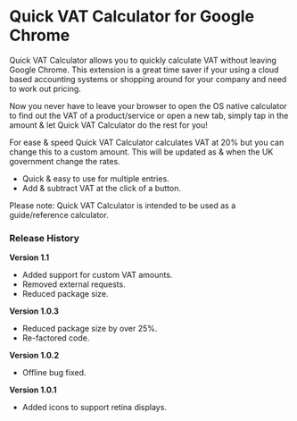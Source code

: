# Quick VAT Calculator for Google Chrome

Quick VAT Calculator allows you to quickly calculate VAT without leaving Google Chrome. This extension is a great time saver if your using a cloud based accounting systems or shopping around for your company and need to work out pricing.

Now you never have to leave your browser to open the OS native calculator to find out the VAT of a product/service or open a new tab, simply tap in the amount & let Quick VAT Calculator do the rest for you!

For ease & speed Quick VAT Calculator calculates VAT at 20% but you can change this to a custom amount. This will be updated as & when the UK government change the rates.

* Quick & easy to use for multiple entries.
* Add & subtract VAT at the click of a button.

Please note: Quick VAT Calculator is intended to be used as a guide/reference calculator.

### Release History
**Version 1.1**

* Added support for custom VAT amounts.
* Removed external requests.
* Reduced package size.

**Version 1.0.3**

* Reduced package size by over 25%.
* Re-factored code.

**Version 1.0.2**

* Offline bug fixed.

**Version 1.0.1**

* Added icons to support retina displays.
